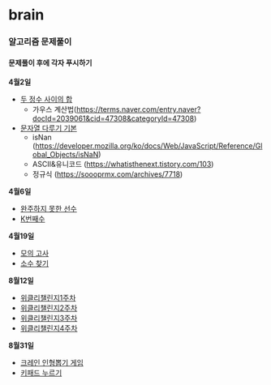 # brain

### 알고리즘 문제풀이

#### 문제풀이 후에 각자 푸시하기

**4월2일**

- [두 정수 사이의 합](https://programmers.co.kr/learn/courses/30/lessons/12912)
  - 가우스 계산법(https://terms.naver.com/entry.naver?docId=2039061&cid=47308&categoryId=47308)
- [문자열 다루기 기본](https://programmers.co.kr/learn/courses/30/lessons/12918)
  - isNan (https://developer.mozilla.org/ko/docs/Web/JavaScript/Reference/Global_Objects/isNaN)
  - ASCII&유니코드 (https://whatisthenext.tistory.com/103)
  - 정규식 (https://soooprmx.com/archives/7718)

**4월6일**

- [완주하지 못한 선수](https://programmers.co.kr/learn/courses/30/lessons/42576)
- [K번째수](https://programmers.co.kr/learn/courses/30/lessons/42748)

**4월19일**

- [모의 고사](https://programmers.co.kr/learn/courses/30/lessons/42840)
- [소수 찾기](https://programmers.co.kr/learn/courses/30/lessons/42839)

**8월12일**

- [위클리챌린지1주차](https://programmers.co.kr/learn/courses/30/lessons/82612)
- [위클리챌린지2주차](https://programmers.co.kr/learn/courses/30/lessons/83201)
- [위클리챌린지3주차](https://programmers.co.kr/learn/courses/30/lessons/84021)
- [위클리챌린지4주차](https://programmers.co.kr/learn/courses/30/lessons/84325)

**8월31일**

- [크레인 인형뽑기 게임](https://programmers.co.kr/learn/courses/30/lessons/64061)
- [키패드 누르기](https://programmers.co.kr/learn/courses/30/lessons/67256)